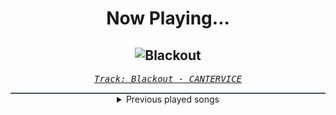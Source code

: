 <div align="center"> 
<h1>Now Playing...</h1>

![Blackout](https://i.scdn.co/image/ab67616d00001e02102747f36619dc8262e73861)
--
_<samp><a href="https://open.spotify.com/track/7ruz8x76MaEcSmkMgTs18P">Track: Blackout - CANTERVICE</a></samp>_

<div style="border: 1px #4B5054 solid"></div>
<details>
  <summary>
    Previous played songs
  </summary>
  <table>
    <thead>
      <tr>
        <th>
          Artist
        </th>
        <th>
          Song
        </th>
        <th>
          Link
        </th>
      </tr>
    </thead>
    <tbody>
      <tr><td>CANTERVICE</td><td>Blackout</td><td><a href="https://open.spotify.com/track/7ruz8x76MaEcSmkMgTs18P">https://open.spotify.com/track/7ruz8x76MaEcSmkMgTs18P</a></td></tr><tr><td>CANTERVICE</td><td>Blackout</td><td><a href="https://open.spotify.com/track/7ruz8x76MaEcSmkMgTs18P">https://open.spotify.com/track/7ruz8x76MaEcSmkMgTs18P</a></td></tr><tr><td>CANTERVICE</td><td>Blackout</td><td><a href="https://open.spotify.com/track/7ruz8x76MaEcSmkMgTs18P">https://open.spotify.com/track/7ruz8x76MaEcSmkMgTs18P</a></td></tr><tr><td>CANTERVICE</td><td>Blackout</td><td><a href="https://open.spotify.com/track/7ruz8x76MaEcSmkMgTs18P">https://open.spotify.com/track/7ruz8x76MaEcSmkMgTs18P</a></td></tr><tr><td>Slipknot</td><td>Custer</td><td><a href="https://open.spotify.com/track/2PV3xcnPI7QMayUpGB4Xkv">https://open.spotify.com/track/2PV3xcnPI7QMayUpGB4Xkv</a></td></tr><tr><td>Slipknot</td><td>Custer</td><td><a href="https://open.spotify.com/track/2PV3xcnPI7QMayUpGB4Xkv">https://open.spotify.com/track/2PV3xcnPI7QMayUpGB4Xkv</a></td></tr><tr><td>The Browning</td><td>Fearless</td><td><a href="https://open.spotify.com/track/5L0iZHVg5zs3bKVpzokKJL">https://open.spotify.com/track/5L0iZHVg5zs3bKVpzokKJL</a></td></tr><tr><td>The Browning</td><td>Gott ist Tot</td><td><a href="https://open.spotify.com/track/5ioUwApvpgrqimNBpA8Nnz">https://open.spotify.com/track/5ioUwApvpgrqimNBpA8Nnz</a></td></tr><tr><td>The Browning</td><td>Torment</td><td><a href="https://open.spotify.com/track/7Mwm2ZTB8uqa8QxZypyvA4">https://open.spotify.com/track/7Mwm2ZTB8uqa8QxZypyvA4</a></td></tr><tr><td>The Browning</td><td>Cataclysm</td><td><a href="https://open.spotify.com/track/6xPVuV25mjQTcmaHxTv3AC">https://open.spotify.com/track/6xPVuV25mjQTcmaHxTv3AC</a></td></tr><tr><td>The Browning</td><td>Anticendency</td><td><a href="https://open.spotify.com/track/4xv6Krgc1Hjrdp5D7jLpZT">https://open.spotify.com/track/4xv6Krgc1Hjrdp5D7jLpZT</a></td></tr><tr><td>The Browning</td><td>Destroyer</td><td><a href="https://open.spotify.com/track/13V0YJ10XRZBVcQ7QhJyXq">https://open.spotify.com/track/13V0YJ10XRZBVcQ7QhJyXq</a></td></tr><tr><td>The Browning</td><td>No Man Can Become A God</td><td><a href="https://open.spotify.com/track/4e6FqZqy8hvBjTpBwiPz9Q">https://open.spotify.com/track/4e6FqZqy8hvBjTpBwiPz9Q</a></td></tr><tr><td>The Browning</td><td>Death Warp</td><td><a href="https://open.spotify.com/track/3Jw8dQj3PYYfRUBHfYAMtZ">https://open.spotify.com/track/3Jw8dQj3PYYfRUBHfYAMtZ</a></td></tr><tr><td>The Browning</td><td>Chaos Reigns</td><td><a href="https://open.spotify.com/track/2ny2nCE7X7tDQsvSMDjCDR">https://open.spotify.com/track/2ny2nCE7X7tDQsvSMDjCDR</a></td></tr><tr><td>The Browning</td><td>Rage</td><td><a href="https://open.spotify.com/track/09H3Ckvi9e9HPzOb9K0Wmz">https://open.spotify.com/track/09H3Ckvi9e9HPzOb9K0Wmz</a></td></tr><tr><td>The Browning</td><td>Prophecy</td><td><a href="https://open.spotify.com/track/7o00oxvLO7SirXuIMjJASM">https://open.spotify.com/track/7o00oxvLO7SirXuIMjJASM</a></td></tr><tr><td>The Browning</td><td>End Of Existence</td><td><a href="https://open.spotify.com/track/28EYTSSeXyZ4ZBmctbL1c3">https://open.spotify.com/track/28EYTSSeXyZ4ZBmctbL1c3</a></td></tr><tr><td>The Browning</td><td>Fearless</td><td><a href="https://open.spotify.com/track/5L0iZHVg5zs3bKVpzokKJL">https://open.spotify.com/track/5L0iZHVg5zs3bKVpzokKJL</a></td></tr><tr><td>The Browning</td><td>Gott ist Tot</td><td><a href="https://open.spotify.com/track/5ioUwApvpgrqimNBpA8Nnz">https://open.spotify.com/track/5ioUwApvpgrqimNBpA8Nnz</a></td></tr>
    </tbody>
  </table>
</details>

</div>
